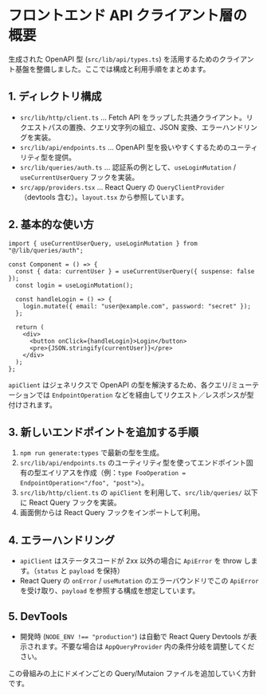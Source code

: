 # フロントエンド API クライアント層の概要

生成された OpenAPI 型 (`src/lib/api/types.ts`) を活用するためのクライアント基盤を整備しました。ここでは構成と利用手順をまとめます。

## 1. ディレクトリ構成
- `src/lib/http/client.ts` … Fetch API をラップした共通クライアント。リクエストパスの置換、クエリ文字列の組立、JSON 変換、エラーハンドリングを実装。
- `src/lib/api/endpoints.ts` … OpenAPI 型を扱いやすくするためのユーティリティ型を提供。
- `src/lib/queries/auth.ts` … 認証系の例として、`useLoginMutation` / `useCurrentUserQuery` フックを実装。
- `src/app/providers.tsx` … React Query の `QueryClientProvider`（devtools 含む）。`layout.tsx` から参照しています。

## 2. 基本的な使い方
```tsx
import { useCurrentUserQuery, useLoginMutation } from "@/lib/queries/auth";

const Component = () => {
  const { data: currentUser } = useCurrentUserQuery({ suspense: false });
  const login = useLoginMutation();

  const handleLogin = () => {
    login.mutate({ email: "user@example.com", password: "secret" });
  };

  return (
    <div>
      <button onClick={handleLogin}>Login</button>
      <pre>{JSON.stringify(currentUser)}</pre>
    </div>
  );
};
```

`apiClient` はジェネリクスで OpenAPI の型を解決するため、各クエリ/ミューテーションでは `EndpointOperation` などを経由してリクエスト／レスポンスが型付けされます。

## 3. 新しいエンドポイントを追加する手順
1. `npm run generate:types` で最新の型を生成。
2. `src/lib/api/endpoints.ts` のユーティリティ型を使ってエンドポイント固有の型エイリアスを作成（例：`type FooOperation = EndpointOperation<"/foo", "post">`）。
3. `src/lib/http/client.ts` の `apiClient` を利用して、`src/lib/queries/` 以下に React Query フックを実装。
4. 画面側からは React Query フックをインポートして利用。

## 4. エラーハンドリング
- `apiClient` はステータスコードが 2xx 以外の場合に `ApiError` を throw します。（`status` と `payload` を保持）
- React Query の `onError` / `useMutation` のエラーバウンドリでこの `ApiError` を受け取り、`payload` を参照する構成を想定しています。

## 5. DevTools
- 開発時 (`NODE_ENV !== "production"`) は自動で React Query Devtools が表示されます。不要な場合は `AppQueryProvider` 内の条件分岐を調整してください。

この骨組みの上にドメインごとの Query/Mutaion ファイルを追加していく方針です。
